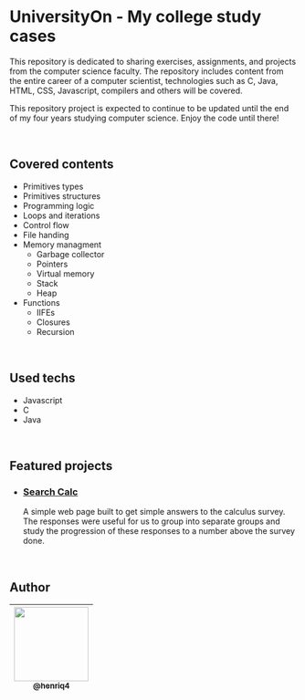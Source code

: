 # UniversityOn - My college study cases

This repository is dedicated to sharing exercises, assignments, and projects
from the computer science faculty. The repository includes content from the
entire career of a computer scientist, technologies such as C, Java, HTML, CSS,
Javascript, compilers and others will be covered.

This repository project is expected to continue to be updated until the end of my four years studying computer science. Enjoy the code until there!

<br>

## Covered contents

- Primitives types
- Primitives structures
- Programming logic
- Loops and iterations
- Control flow
- File handing
- Memory managment
  - Garbage collector
  - Pointers
  - Virtual memory
  - Stack
  - Heap
- Functions
  - IIFEs
  - Closures
  - Recursion

<br>

## Used techs

- Javascript
- C
- Java

<br>

## Featured projects

- ### [Search Calc](https://github.com/henriq4/universityOn/tree/main/projects/search_calc)

  A simple web page built to get simple answers to the calculus survey. The responses were useful for us to group into separate groups and study the progression of these responses to a number above the survey done.

<br>

## Author

| [<img src="https://github.com/henriq4.png?size=130" width=130><br><sub>@henriq4</sub>](https://github.com/henriq4) |
| :----------------------------------------------------------------------------------------------------------------: |
